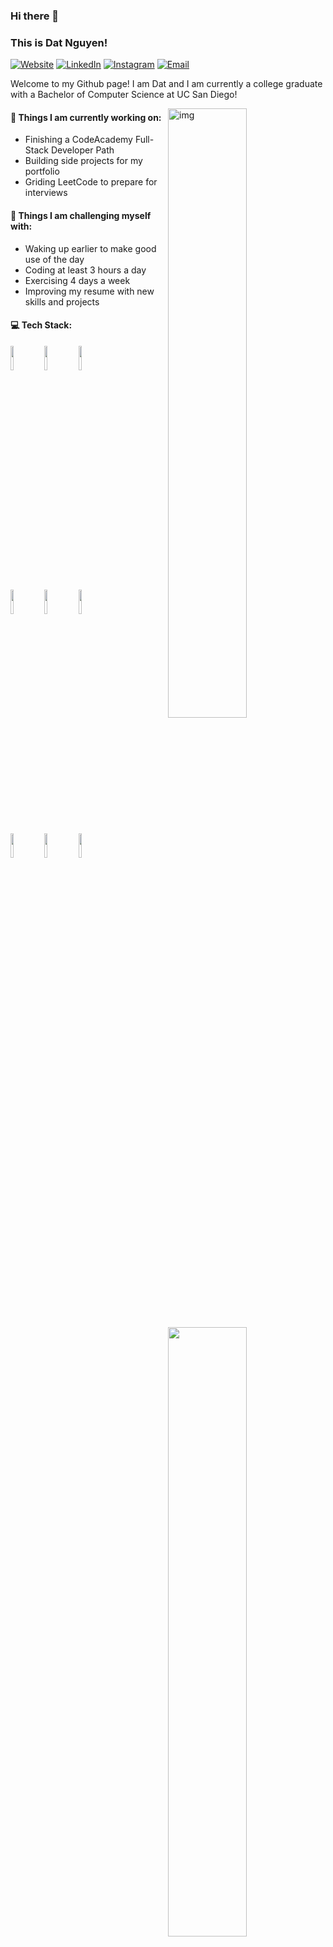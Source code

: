 ### Hi there 👋 
### This is Dat Nguyen!


<p align="left">
<a href="https://www.datxnguyen.com/"><img alt="Website" src="https://img.shields.io/badge/Website-www.datxnguyen.com-blue?style=flat-square&logo=google-chrome"></a>
<a href="https://www.linkedin.com/in/dat-nguyen-13358b193/"><img alt="LinkedIn" src="https://img.shields.io/badge/LinkedIn-Aditya%20Vikram%20Singh-blue?style=flat-square&logo=linkedin"></a>
<a href="https://www.instagram.com/adityavs_/"><img alt="Instagram" src="https://img.shields.io/badge/Instagram-adityavs__-blue?style=flat-square&logo=instagram"></a>
<a href="mailto:avsingh@umass.edu"><img alt="Email" src="https://img.shields.io/badge/Email-avsingh@umass.edu-blue?style=flat-square&logo=gmail"></a>
</p>

Welcome to my Github page! I am Dat and I am currently a college graduate with a Bachelor of Computer Science at UC San Diego!  

<img align="right" alt="img" src="https://as1.ftcdn.net/v2/jpg/02/12/88/82/1000_F_212888221_rZe9FeCt4sTmhGz35BeyehO6obT1bT9J.jpg" width="50%" height="auto" />


#### 🌱 Things I am currently working on: 
- Finishing a CodeAcademy Full-Stack Developer Path  
- Building side projects for my portfolio 
- Griding LeetCode to prepare for interviews

#### :muscle: Things I am challenging myself with:
- Waking up earlier to make good use of the day
- Coding at least 3 hours a day
- Exercising 4 days a week
- Improving my resume with new skills and projects

#### :computer: Tech Stack: 
<p>
	<img width="50%" align="right" src="https://github-readme-stats.vercel.app/api?username=binhut2001&show_icons=true&hide_border=true" />

<code><img width="10%" src="https://www.vectorlogo.zone/logos/java/java-ar21.svg"></code>
<code><img width="10%" src="https://www.vectorlogo.zone/logos/python/python-ar21.svg"></code>
<code><img width="10%" src="https://www.vectorlogo.zone/logos/reactjs/reactjs-ar21.svg"></code>
<br />
<code><img width="10%" src="https://www.vectorlogo.zone/logos/postgresql/postgresql-ar21.svg"></code>
<code><img width="10%" src="https://www.vectorlogo.zone/logos/mysql/mysql-ar21.svg"></code>
<code><img width="10%" src="https://www.vectorlogo.zone/logos/mongodb/mongodb-ar21.svg"></code>
<br />
<code><img width="10%" src="https://www.vectorlogo.zone/logos/visualstudio_code/visualstudio_code-ar21.svg"></code>
<code><img width="10%" src="https://www.vectorlogo.zone/logos/amazon_aws/amazon_aws-ar21.svg"></code>
<code><img width="10%" src="https://www.vectorlogo.zone/logos/git-scm/git-scm-ar21.svg"></code>
</p>


